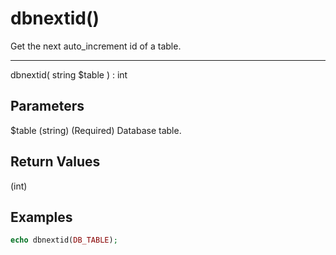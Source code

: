# dbnextid()

Get the next auto_increment id of a table.

---

dbnextid( string $table ) : int

## Parameters

$table (string) (Required) Database table.

## Return Values

(int)

## Examples

```php
echo dbnextid(DB_TABLE);
```
